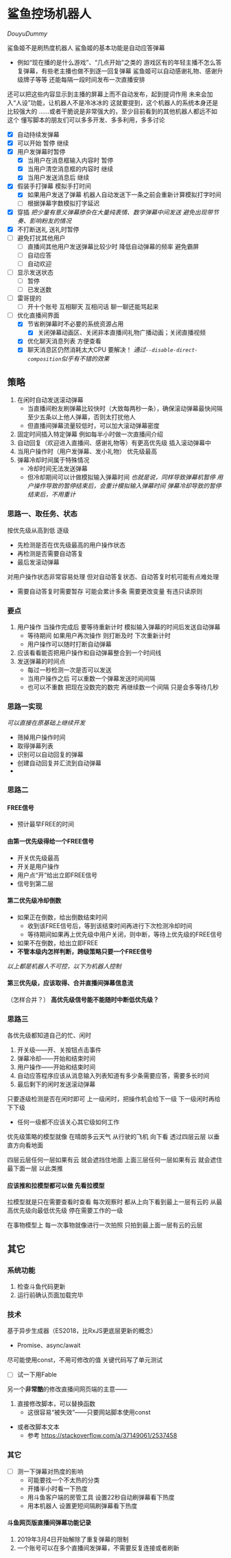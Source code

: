# 鲨鱼控场机器人
*DouyuDummy*

鲨鱼姬不是刷热度机器人
鲨鱼姬的基本功能是自动应答弹幕
- 例如“现在播的是什么游戏”、“几点开始”之类的
游戏区有的年轻主播不怎么答复弹幕，有些老主播也做不到逐一回复弹幕
鲨鱼姬可以自动感谢礼物、感谢升级牌子等等
还能每隔一段时间发布一次直播安排

还可以把这些内容显示到主播的屏幕上而不自动发布，起到提词作用
未来会加入“人设”功能，让机器人不是冷冰冰的
这就要提到，这个机器人的系统本身还是比较强大的
……或者干脆说是非常强大的，至少目前看到的其他机器人都远不如这个
懂写脚本的朋友们可以多多开发、多多利用，多多讨论

- [x] 自动持续发弹幕
- [x] 可以开始 暂停 继续
- [x] 用户发弹幕时暂停
	- [x] 当用户在消息框输入内容时 暂停
	- [x] 当用户清空消息框的内容时 继续
	- [x] 当用户发送消息后 继续
- [x] 假装手打弹幕 模拟手打时间
	- [x] 如果用户发送了弹幕 机器人自动发送下一条之前会重新计算模拟打字时间
	- [ ] 根据弹幕字数模拟打字延迟
- [x] 穿插
*把少量有意义弹幕掺杂在大量纯表情、数字弹幕中间发送
避免出现带节奏、影响粉友的情况*
- [x] 不打断送礼 送礼时暂停
- [ ] 避免打扰其他用户
	- [ ] 直播间其他用户发送弹幕比较少时 降低自动弹幕的频率 避免霸屏
	- [ ] 自动应答
	- [ ] 自动欢迎
- [ ] 显示发送状态
	- [ ] 暂停
	- [ ] 已发送数
- [ ] 雷哥提的
	- [ ] 开十个账号 互相聊天 互相问话 聊一聊还能骂起来
- [ ] 优化直播间界面
	- [x] 节省刷弹幕时不必要的系统资源占用
		- [x] 关闭弹幕动画区、关闭非本直播间礼物广播动画；关闭直播视频
	- [x] 优化聊天消息列表 方便查看
	- [x] 聊天消息区仍然消耗太大CPU 要解决！
	*通过`--disable-direct-composition`似乎有不错的效果*

## 策略
1. 在闲时自动发送滚动弹幕
	- 当直播间粉友刷弹幕比较快时（大致每两秒一条），确保滚动弹幕最快间隔至少五条以上他人弹幕，否则太打扰他人
	- 但直播间弹幕流量较低时，可以加大滚动弹幕密度
3. 固定时间插入特定弹幕 例如每半小时做一次直播间介绍
4. 自动回复（欢迎进入直播间、感谢礼物等）有更高优先级 插入滚动弹幕中
5. 当用户操作时（用户发弹幕、发小礼物） 优先级最高
6. 弹幕冷却时间属于特殊情况
	- 冷却时间无法发送弹幕
	- 但冷却期间可以计做模拟输入弹幕时间
	*也就是说，同样导致弹幕机暂停
	用户操作导致的暂停结束后，会重计模拟输入弹幕时间
	弹幕冷却导致的暂停结束后，不用重计*
	
### 思路一、取任务、状态
按优先级从高到低 逐级
- 先检测是否在优先级最高的用户操作状态
- 再检测是否需要自动答复
- 最后发滚动弹幕

对用户操作状态非常容易处理
但对自动答复状态、自动答复时机可能有点难处理
- 需要自动答复时需要暂存 可能会累计多条
	需要更改变量 有违只读原则
	
### 要点
1. 用户操作 当操作完成后 要等待重新计时 模拟输入弹幕的时间后发送自动弹幕
	- 等待期间 如果用户再次操作 则打断及时 下次重新计时
	- 用户操作可以随时打断自动弹幕
2. 应该看看能否把用户操作和自动弹幕整合到一个时间线
3. 发送弹幕的时间点
	- 每过一秒检测一次是否可以发送
	- 当用户操作之后 可以重数一个弹幕发送时间间隔
	- 也可以不重数 把现在没数完的数完 再继续数一个间隔  只是会多等待几秒
### 思路一实现
*可以直接在原基础上继续开发*
- 筛掉用户操作时间
- 取得弹幕列表
- 识别可以自动回复的弹幕
- 创建自动回复并汇流到自动弹幕
- 
### 思路二
#### FREE信号
- 预计最早FREE的时间
#### 由第一优先级得给一个FREE信号
- 开关优先级最高
- 开关是用户操作
- 用户点“开”给出立即FREE信号
- 信号到第二层
#### 第二优先级冷却倒数
- 如果正在倒数，给出倒数结束时间
	- 收到该FREE信号后，等到该结束时间再进行下次检测冷却时间
	- 等待期间如果再上优先级中用户关闭，则中断，等待上优先级的FREE信号
- 如果不在倒数，给出立即FREE
- **不管本级内怎样判断，跨级策略只要一个FREE信号**

*以上都是机器人不可控，以下为机器人控制*
#### 第三优先级，应该取得、合并直播间弹幕信息流
（怎样合并？）
**高优先级信号能不能随时中断低优先级？**

### 思路三
各优先级都知道自己的忙、闲时
1. 开关级——开、关按钮点击事件
2. 弹幕冷却——开始和结束时间
3. 用户操作——开始和结束时间
4. 自动应答程序应该从消息输入列表知道有多少条需要应答，需要多长时间
5. 最后剩下的闲时发送滚动弹幕

只要逐级检测是否在闲时即可
上一级闲时，把操作机会给下一级
下一级闲时再给下下级
- 任何一级都不应该关心其它级如何工作

优先级策略的模型就像
在晴朗多云天气 从行驶的飞机 向下看
透过四层云层 以垂直方向看地面

四层云层任何一层如果有云 就会遮挡住地面
上面三层任何一层如果有云 就会遮住最下面一层
以此类推

#### 应该推和拉模型都可以做 先看拉模型
拉模型就是只在需要查看时查看
每次观察时 都从上向下看到最上一层有云的
从最高优先级向最低优先级 停在需要工作的一级

在事物模型上
每一次事物就像进行一次拍照
只拍到最上面一层有云的云层

## 其它
### 系统功能
1. 检查斗鱼代码更新
1. 运行前确认页面加载完毕
### 技术
基于异步生成器（ES2018，比RxJS更底层更新的概念）
- Promise、async/await

尽可能使用const，不用可修改的值
关键代码写了单元测试
- [ ] 试一下用Fable

另一个**非常酷**的修改直播间网页端的主意——
1. 直接修改脚本，可以替换函数
	- 这很容易“被失效”——只要网站脚本使用const
- 或者改脚本文本
	- 参考 https://stackoverflow.com/a/37149061/2537458
### 其它
- [ ] 测一下弹幕对热度的影响
	- 可能要找一个不太热的分类
	- 开播半小时看一下热度
	- 用斗鱼客户端的房管工具 设置22秒自动刷弹幕看下热度
	- 用本机器人 设置更短间隔刷弹幕看下热度
#### 斗鱼网页版直播间弹幕功能记录
1. 2019年3月4日开始解除了重复弹幕的限制
1. 一个账号可以在多个直播间发弹幕，不需要反复连接或者刷新
